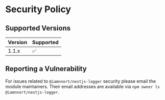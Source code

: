 # Security Policy

## Supported Versions

| Version | Supported          |
| ------- | ------------------ |
| 1.1.x   | :white_check_mark: |

## Reporting a Vulnerability

For issues related to `@iamnnort/nestjs-logger` security please email the module maintainers. Their email addresses are available via `npm owner ls @iamnnort/nestjs-logger`.
